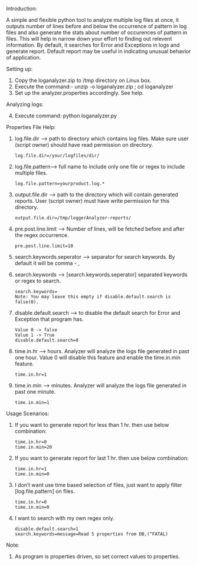 
Introduction:

A simple and flexible python tool to analyze multiple log files at once, it outputs number of lines before and below the occurrence of pattern in log files and also generate the stats about number of occurences of pattern in files. This will help in narrow down your effort to finding out relevent information. By default, it searches for Error and Exceptions in logs and generate report. Default report may be useful in indicating unusual behavior of application. 


Setting up:

1.	Copy the loganalyzer.zip to /tmp  directory on Linux box.
2.	Execute the command:-   unzip -o loganalyzer.zip ; cd loganalyzer
3.	Set up the analyzer.properties accordingly. See help.

Analyzing logs:

4.	Execute command:   python loganalyzer.py


Properties File Help:

1.	log.file.dir --> path to directory which contains log files.  Make sure user (script owner) should have read permission on directory.

        log.file.dir=/your/logfiles/dir/

2.	log.file.pattern--> full name to include only one file or regex to include multiple files.

        log.file.pattern=yourproduct.log.*

3.	output.file.dir --> path to the directory which will contain generated reports. User (script owner) must have write permission for this directory.

        output.file.dir=/tmp/loggerAnalyzer-reports/

4.	pre.post.line.limit --> Number of lines, will be fetched before and after the regex occurrence.

        pre.post.line.limit=10

5.	search.keywords.seperator --> separator for search keywords. By default it will be comma - ,

6.	search.keywords --> [search.keywords.seperator] separated keywords or regex to search.

        search.keywords=
        Note: You may leave this empty if disable.default.search is false(0).

7.	disable.default.search --> to disable the default search for Error and Exception that program has.

        Value 0 -> false
        Value 1 -> True
        disable.default.search=0

8.	time.in.hr --> hours. Analyzer will analyze the logs file generated in past one hour. Value 0 will disable this feature and enable the time.in.min feature.

        time.in.hr=1

9.	time.in.min --> minutes. Analyzer will analyze the logs file generated in past one minute.

        time.in.min=1


Usage Scenarios: 

1.	If you want to generate report for less than 1 hr. then use below combination:

        time.in.hr=0
        time.in.min=20


2.	If you want to generate report for last 1 hr. then use below combination:

        time.in.hr=1
        time.in.min=0

3.	I don’t want use time based selection of files, just want to apply filter [log.file.pattern] on files.

        time.in.hr=0
        time.in.min=0

4.	I want to search with my own regex only.

        disable.default.search=1
        search.keywords=message=Read 5 properties from DB,(^FATAL)

Note:  
1.	As program is properties driven, so set correct values to properties.

